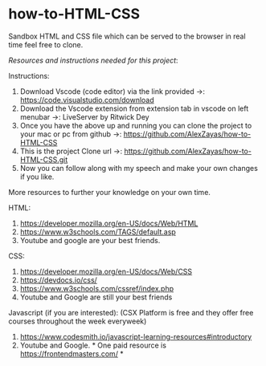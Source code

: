 # how-to-HTML-CSS
Sandbox HTML and CSS file which can be served to the browser in real time feel free to clone.  

*Resources and instructions needed for this project*:

Instructions: 
1. Download Vscode (code editor) via the link provided ->: https://code.visualstudio.com/download
2. Download the Vscode extension from extension tab in vscode on left menubar ->: LiveServer by Ritwick Dey
3. Once you have the above up and running you can clone the project to your mac or pc from github ->: https://github.com/AlexZayas/how-to-HTML-CSS
4. This is the project Clone url ->: https://github.com/AlexZayas/how-to-HTML-CSS.git
5. Now you can follow along with my speech and make your own changes if you like. 

More resources to further your knowledge on your own time. 

HTML: 
1. https://developer.mozilla.org/en-US/docs/Web/HTML
2. https://www.w3schools.com/TAGS/default.asp
3. Youtube and google are your best friends.

CSS: 
1. https://developer.mozilla.org/en-US/docs/Web/CSS
2. https://devdocs.io/css/
3. https://www.w3schools.com/cssref/index.php
4. Youtube and Google are still your best friends

Javascript (if you are interested):
(CSX Platform is free and they offer free courses throughout the week everyweek) 
1. https://www.codesmith.io/javascript-learning-resources#introductory
2. Youtube and Google.
* One paid resource is https://frontendmasters.com/ *

